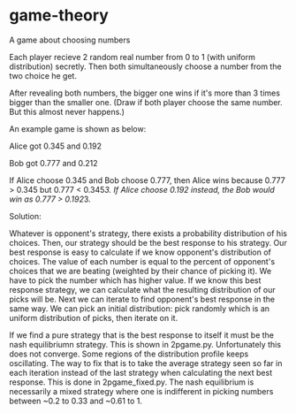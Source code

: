 # game-theory
A game about choosing numbers

Each player recieve 2 random real number from 0 to 1 (with uniform distribution) secretly. Then both simultaneously choose a number from the two choice he get.

After revealing both numbers, the bigger one wins if it's more than 3 times bigger than the smaller one. (Draw if both player choose the same number. But this almost never happens.)

An example game is shown as below:

Alice got 0.345 and 0.192

Bob got 0.777 and 0.212

If Alice choose 0.345 and Bob choose 0.777, then Alice wins because 0.777 > 0.345 but 0.777 < 0.345*3. If Alice choose 0.192 instead, the Bob would win as 0.777 > 0.192*3.


Solution:

Whatever is opponent's strategy, there exists a probability distribution of his choices. Then, our strategy should be the best response to his strategy. Our best response is easy to calculate if we know opponent's distribution of choices. The value of each number is equal to the percent of opponent's choices that we are beating (weighted by their chance of picking it). We have to pick the number which has higher value. If we know this best response strategy, we can calculate what the resulting distribution of our picks will be. Next we can iterate to find opponent's best response in the same way. We can pick an initial distribution: pick randomly which is an uniform distribution of picks, then iterate on it.

If we find a pure strategy that is the best response to itself it must be the nash equilibriumn strategy. This is shown in 2pgame.py. Unfortunately this does not converge. Some regions of the distribution profile keeps oscillating. The way to fix that is to take the average strategy seen so far in each iteration instead of the last strategy when calculating the next best response. This is done in 2pgame_fixed.py. The nash equilibrium is necessarily a mixed strategy where one is indifferent in picking numbers between ~0.2 to 0.33 and ~0.61 to 1.
